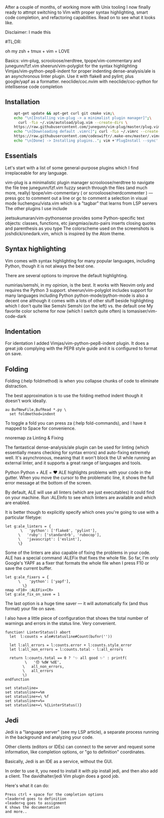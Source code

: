 After a couple of months, of working more with Unix tooling I now finally ready to attmpt switching to Vim with proper syntax highlighting, smart code completion, and refactoring capabilities. Read on to see what it looks like.

Disclaimer: I made this 

#TL;DR:

oh my zsh + tmux + vim = LOVE


Basics: vim-plug, scrooloose/nerdtree, tpope/vim-commentary and junegunn/fzf.vim
sheerun/vim-polyglot for the syntax highlighting
Vimjas/vim-python-pep8-indent for proper indenting
dense-analysis/ale is an asynchronous linter plugin. Use it with flake8 and pylint; plus google/yapf as a formatter.
neoclide/coc.nvim with neoclide/coc-python for intellisense code completion

## Installation
```bash
    apt-get update && apt-get curl git cmake vim;\
    echo "\n[Installing vim-plug -> a minimalist plugin manager]";\
	  curl -fLo ~/.vim/autoload/plug.vim --create-dirs \
    https://raw.githubusercontent.com/junegunn/vim-plug/master/plug.vim;\
    echo "\n[Downloading default .vimrc]"; curl -fLo ~/.vimrc --create-dirs\
    https://raw.githubusercontent.com/codeswiftr/.make-env/master/.vimrc;\
    echo "\n[Done] -> Installing plugins.."; vim +'PlugInstall --sync' +qa

```

## Essentials

Let's start with a list of some general-purpose plugins which I find irreplaceable for any language.

vim-plug is a minimalistic plugin manager
scrooloose/nerdtree to navigate the file tree
junegunn/fzf.vim fuzzy search through the files (and much more, really)
tpope/vim-commentary ( or scrooloose/nerdcommenter ) — press gcc to comment out a line or gc to comment a selection in visual mode
liuchengxu/vista.vim which is a "tagbar" that learns from LSP servers
The other plugins I use include

jeetsukumaran/vim-pythonsense provides some Python-specific text objects: classes, functions, etc
jiangmiao/auto-pairs inserts closing quotes and parenthesis as you type
The colorscheme used on the screenshots is joshdick/onedark.vim, which is inspired by the Atom theme.

## Syntax highlighting

Vim comes with syntax highlighting for many popular languages, including Python, though it is not always the best one.

There are several options to improve the default highlighting.

numirias/semshi, in my opinion, is the best. It works with Neovim only and requires the Python 3 support.
sheerun/vim-polyglot includes support for many languages including Python
python-mode/python-mode is also a decent one although it comes with a lots of other stuff beside highlighting which I don't quite like
Semshi
Semshi (on the left) vs. the default one
My favorite color scheme for now (which I switch quite often) is tomasiser/vim-code-dark

## Indentation

For identation I added Vimjas/vim-python-pep8-indent plugin. It does a great job complying with the PEP8 style guide and it is configured to format on save.

## Folding

Folding (:help foldmethod) is when you collapse chunks of code to eliminate distraction.

The best approximation is to use the folding method indent though it doesn't work ideally.

```vim
au BufNewFile,BufRead *.py \
  set foldmethod=indent
```
To toggle a fold you can press za (:help fold-commands), and I have it mapped to Space for convenience.

nnoremap <space> za
Linting & Fixing

The fantastical dense-analysis/ale plugin can be used for linting (which essentially means checking for syntax errors) and auto-fixing extremely well. It's asynchronous, meaning that it won't block the UI while running an external linter, and it supports a great range of languages and tools.

Python
Python + ALE = ❤️
ALE highlights problems with your code in the gutter. When you move the cursor to the problematic line, it shows the full error message at the bottom of the screen.

By default, ALE will use all linters (which are just executables) it could find on your machine. Run :ALEInfo to see which linters are available and which are enabled.

It is better though to explicitly specify which ones you're going to use with a particular filetype:
```vim
let g:ale_linters = {
       \   'python': ['flake8', 'pylint'],
      \   'ruby': ['standardrb', 'rubocop'],
      \   'javascript': ['eslint'],
      \}
```
Some of the linters are also capable of fixing the problems in your code. ALE has a special command :ALEFix that fixes the whole file. So far, I'm only Google's YAPF as a fixer that formats the whole file when I press F10 or save the current buffer.

```vim
let g:ale_fixers = {
      \    'python': ['yapf'],
        \}
nmap <F10> :ALEFix<CR>
let g:ale_fix_on_save = 1
```

The last option is a huge time saver — it will automatically fix (and thus format) your file on save.

I also have a little piece of configuration that shows the total number of warnings and errors in the status line. Very convenient.
```vim
function! LinterStatus() abort
  let  l:counts = ale#statusline#Count(bufnr(''))

  let l:all_errors = l:counts.error + l:counts.style_error
  let l:all_non_errors = l:counts.total - l:all_errors

  return l:counts.total == 0 ? '✨ all good ✨' : printf(
         \   '😞 %dW %dE',
        \   all_non_errors,
        \   all_errors
        \)
endfunction

set statusline=
set statusline+=%m
set statusline+=\ %f
set statusline+=%=
set statusline+=\ %{LinterStatus()}
```

## Jedi

Jedi is a "language server" (see my LSP article), a separate process running in the background and analyzing your code.

Other clients (editors or IDEs) can connect to the server and request some information, like completion options, or "go to definition" coordinates.

Basically, Jedi is an IDE as a service, without the GUI.

In order to use it, you need to install it with pip install jedi, and then also add a client. The davidhalter/jedi Vim plugin does a good job.

Here's what it can do:
```
Press ctrl + space for the completion options
<leader>d goes to definition
<leader>g goes to assignment
K shows the documentation
and more..
```
